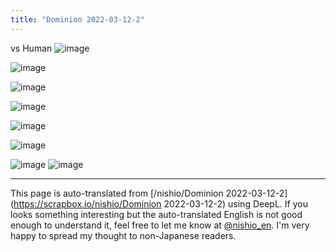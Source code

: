 ```yaml
---
title: "Dominion 2022-03-12-2"
---
```


vs Human
![image](https://gyazo.com/e15ec6c3f233770806653db630019ca7/thumb/1000)

![image](https://gyazo.com/03c8174e0833d52262bc6b6abb8cfed6/thumb/1000)

![image](https://gyazo.com/e9ba76b58a69a30f35fa183b77959a24/thumb/1000)

![image](https://gyazo.com/ad7b53bfdfdf2e432ffc127ab257907c/thumb/1000)

![image](https://gyazo.com/fb88ef2bc4d5ff2c2d3ea78966cc35ea/thumb/1000)

![image](https://gyazo.com/fd3526901756a07e3c17add556fd307d/thumb/1000)

![image](https://gyazo.com/d05dfba3f537b39b57bb698caa9887ea/thumb/1000)
![image](https://gyazo.com/c6b1c94b26bf2dd7ee7f69ba58246c31/thumb/1000)



---
This page is auto-translated from [/nishio/Dominion 2022-03-12-2](https://scrapbox.io/nishio/Dominion 2022-03-12-2) using DeepL. If you looks something interesting but the auto-translated English is not good enough to understand it, feel free to let me know at [@nishio_en](https://twitter.com/nishio_en). I'm very happy to spread my thought to non-Japanese readers.